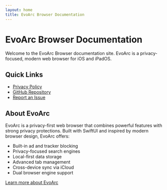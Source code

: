 ```yaml
---
layout: home
title: EvoArc Browser Documentation
---
```


# EvoArc Browser Documentation

Welcome to the EvoArc Browser documentation site. EvoArc is a privacy-focused, modern web browser for iOS and iPadOS.

## Quick Links

- [Privacy Policy](privacy-policy.md)
- [GitHub Repository](https://github.com/bigc0127/EvoArc)
- [Report an Issue](https://github.com/bigc0127/EvoArc/issues)

## About EvoArc

EvoArc is a privacy-first web browser that combines powerful features with strong privacy protections. Built with SwiftUI and inspired by modern browser design, EvoArc offers:

- Built-in ad and tracker blocking
- Privacy-focused search engines
- Local-first data storage
- Advanced tab management
- Cross-device sync via iCloud
- Dual browser engine support

[Learn more about EvoArc](https://github.com/bigc0127/EvoArc#readme)